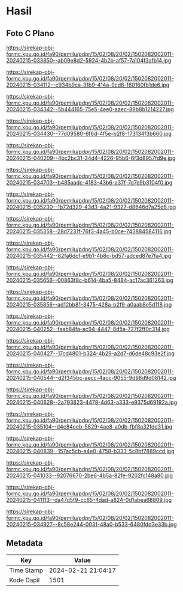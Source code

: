 # Hasil

## Foto C Plano

https://sirekap-obj-formc.kpu.go.id/fa90/pemilu/pdpr/15/02/08/20/02/1502082002011-20240215-033850--ab09e8d2-5924-4b2b-af57-7a104f3afb14.jpg

https://sirekap-obj-formc.kpu.go.id/fa90/pemilu/pdpr/15/02/08/20/02/1502082002011-20240215-034112--c934b9ca-31b9-414a-9cd8-f60160fb1de6.jpg

https://sirekap-obj-formc.kpu.go.id/fa90/pemilu/pdpr/15/02/08/20/02/1502082002011-20240215-034342--5b444165-75e5-4ee0-aaec-89b8b1214227.jpg

https://sirekap-obj-formc.kpu.go.id/fa90/pemilu/pdpr/15/02/08/20/02/1502082002011-20240215-034430--77d09580-6f6d-4f5e-b2f8-173134f3b660.jpg

https://sirekap-obj-formc.kpu.go.id/fa90/pemilu/pdpr/15/02/08/20/02/1502082002011-20240215-040209--4bc2bc31-34d4-4226-95b6-6f3d8957fd9e.jpg

https://sirekap-obj-formc.kpu.go.id/fa90/pemilu/pdpr/15/02/08/20/02/1502082002011-20240215-034703--b485aadc-4183-43b6-a37f-7d7e9b3104f0.jpg

https://sirekap-obj-formc.kpu.go.id/fa90/pemilu/pdpr/15/02/08/20/02/1502082002011-20240215-035230--1b72d329-43d3-4a21-9327-d8646d7a25d8.jpg

https://sirekap-obj-formc.kpu.go.id/fa90/pemilu/pdpr/15/02/08/20/02/1502082002011-20240215-035358--28d7231f-76f3-4a45-b0ce-743884584116.jpg

https://sirekap-obj-formc.kpu.go.id/fa90/pemilu/pdpr/15/02/08/20/02/1502082002011-20240215-035442--82fa6dcf-e9b1-4b8c-bd57-adced87e7fa4.jpg

https://sirekap-obj-formc.kpu.go.id/fa90/pemilu/pdpr/15/02/08/20/02/1502082002011-20240215-035656--00863f8c-b614-4ba5-8484-ac17ac361263.jpg

https://sirekap-obj-formc.kpu.go.id/fa90/pemilu/pdpr/15/02/08/20/02/1502082002011-20240215-035856--ad12bb81-3475-428a-b2f9-a0aab8e5d118.jpg

https://sirekap-obj-formc.kpu.go.id/fa90/pemilu/pdpr/15/02/08/20/02/1502082002011-20240215-040252--faab84fa-ac94-4447-8d5a-727f2ff0c314.jpg

https://sirekap-obj-formc.kpu.go.id/fa90/pemilu/pdpr/15/02/08/20/02/1502082002011-20240215-040427--17cd4801-b324-4b29-a2d7-d6de48c93e2f.jpg

https://sirekap-obj-formc.kpu.go.id/fa90/pemilu/pdpr/15/02/08/20/02/1502082002011-20240215-040544--d2f345bc-aecc-4acc-9055-9d98d9d08142.jpg

https://sirekap-obj-formc.kpu.go.id/fa90/pemilu/pdpr/15/02/08/20/02/1502082002011-20240215-040628--2a793823-4478-4d63-a333-e9375d69192a.jpg

https://sirekap-obj-formc.kpu.go.id/fa90/pemilu/pdpr/15/02/08/20/02/1502082002011-20240215-035104--d4c84eeb-5829-4ae8-a0db-fbf8a32fdd31.jpg

https://sirekap-obj-formc.kpu.go.id/fa90/pemilu/pdpr/15/02/08/20/02/1502082002011-20240215-040839--157ac5cb-a4e0-4758-b333-5c8bf7889ccd.jpg

https://sirekap-obj-formc.kpu.go.id/fa90/pemilu/pdpr/15/02/08/20/02/1502082002011-20240215-041033--92076670-2be6-4b5a-82fe-9202fc148a80.jpg

https://sirekap-obj-formc.kpu.go.id/fa90/pemilu/pdpr/15/02/08/20/02/1502082002011-20240215-041113--da47d5f9-cc65-4dad-a824-0d1abea68809.jpg

https://sirekap-obj-formc.kpu.go.id/fa90/pemilu/pdpr/15/02/08/20/02/1502082002011-20240215-034927--8c58e244-0031-48a0-b533-6480fdd3e33b.jpg


## Metadata

| Key        | Value               |
| ---------- | ------------------- |
| Time Stamp | 2024-02-21 21:04:17 |
| Kode Dapil | 1501                |



